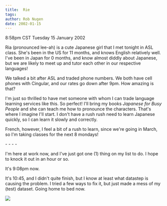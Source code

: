 ```yaml
---
title:  Rie
tags: 
author: Rob Nugen
date: 2002-01-15
---
```


<title></title>
<p class=date>8:58pm CST Tuesday 15 January 2002</p>

<p>Ria (pronounced lee-ah) is a cute Japanese girl that I met tonight
in ASL class.  She's been in the US for 11 months, and knows English
relatively well.  I've been in Japan for 0 months, and know almost
diddly about Japanese, but we are likely to meet up and tutor each
other in our respective languages!</p>

<p>We talked a bit after ASL and traded phone numbers.  We both have
cell phones with Cingular, and our rates go down after 9pm.  How
amazing is that?</p>

<p>I'm just so thrilled to have met someone with whom I can trade
language learning services like this.  So perfect!  I'll bring my
books <em>Japanese for Busy People</em> and she can teach me how to
pronounce the characters.  That's where I imagine I'll start.  I don't
have a rush rush need to learn Japanese quickly, so I can learn it
slowly and correctly.</p>

<p>French, however, I feel a bit of a rush to learn, since we're going
in March, so I'm taking classes for the next 8 mondays!</p>

<p>- - - -</p>

<p>I'm here at work now, and I've just got one (1) thing on my list to
do.  I hope to knock it out in an hour or so.</p>

<p>It's 9:08pm now.</p>

<p class=date>It's 10:45, and I didn't quite finish, but I know at
least what datastep is causing the problem.  I tried a few ways to fix
it, but just made a mess of my (test) dataset.  Going home to bed now.</p>

<p><img src='/images/rob/wL-ROB.gif'/></p>

